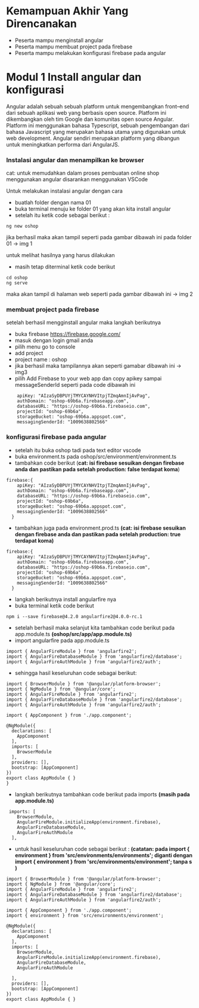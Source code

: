 # Kemampuan Akhir Yang Direncanakan

- Peserta mampu menginstall angular
- Peserta mampu membuat project pada firebase
- Peserta mampu melakukan konfigurasi firebase pada angular


# Modul 1 Install angular dan konfigurasi 

Angular adalah sebuah sebuah platform untuk mengembangkan front–end dari sebuah aplikasi web yang berbasis open source. Platform ini dikembangkan oleh tim Google dan komunitas open source Angular. Platform ini menggunakan bahasa Typescript, sebuah pengembangan dari bahasa Javascript yang merupakan bahasa utama yang digunakan untuk web development. Angular sendiri merupakan platform yang dibangun untuk meningkatkan performa dari AngularJS.

### Instalasi angular dan menampilkan ke browser

cat: untuk memudahkan dalam proses pembuatan online shop menggunakan angular disarankan menggunakan VSCode

Untuk melakukan instalasi angular dengan cara 
- buatlah folder dengan nama 01
- buka terminal menuju ke folder 01 yang akan kita install angular
- setelah itu ketik code sebagai berikut :
```
ng new oshop
```

jika berhasil maka akan tampil seperti pada gambar dibawah ini pada folder 01
-> img 1

untuk melihat hasilnya yang harus dilakukan 
- masih tetap diterminal ketik code berikut

```
cd oshop
ng serve
```
maka akan tampil di halaman web seperti pada gambar dibawah ini
-> img 2

### membuat project pada firebase

setelah berhasil mengginstall angular maka langkah berikutnya 
- buka firebase https://firebase.google.com/ 
- masuk dengan login gmail anda
- pilih menu go to console
- add project
- project name : oshop
- jika berhasil maka tampilannya akan seperti gamabar dibawah ini  -> img3
- pilih Add Firebase to your web app dan copy apikey sampai messageSenderId seperti pada code dibawah ini

```
    apiKey: "AIzaSyDBPUYjTMYCAYNHVItpjTZmqAmnIjAvPag",
    authDomain: "oshop-69b6a.firebaseapp.com",
    databaseURL: "https://oshop-69b6a.firebaseio.com",
    projectId: "oshop-69b6a",
    storageBucket: "oshop-69b6a.appspot.com",
    messagingSenderId: "1009638802566"
```

### konfigurasi firebase pada angular
- setelah itu buka oshop tadi pada text editor vscode 
- buka environment.ts pada oshop/src/environment/environment.ts
- tambahkan code berikut (**cat: isi firebase sesuikan dengan firebase anda dan pastikan pada setelah production: false terdapat koma**)
```
firebase:{
    apiKey: "AIzaSyDBPUYjTMYCAYNHVItpjTZmqAmnIjAvPag",
    authDomain: "oshop-69b6a.firebaseapp.com",
    databaseURL: "https://oshop-69b6a.firebaseio.com",
    projectId: "oshop-69b6a",
    storageBucket: "oshop-69b6a.appspot.com",
    messagingSenderId: "1009638802566"
  }
```
- tambahkan juga pada environment.prod.ts **(cat: isi firebase sesuikan dengan firebase anda dan pastikan pada setelah production: true terdapat koma)**

```
firebase:{
    apiKey: "AIzaSyDBPUYjTMYCAYNHVItpjTZmqAmnIjAvPag",
    authDomain: "oshop-69b6a.firebaseapp.com",
    databaseURL: "https://oshop-69b6a.firebaseio.com",
    projectId: "oshop-69b6a",
    storageBucket: "oshop-69b6a.appspot.com",
    messagingSenderId: "1009638802566"
  }
  ```
  - langkah berikutnya install angularfire nya
  - buka terminal ketik code berikut
  ```
  npm i --save firebase@4.2.0 angularfire2@4.0.0-rc.1
  ```

- setelah berhasil maka selanjut kita tambahkan code berikut pada app.module.ts **(oshop/src/app/app.module.ts)**
- import angularfire pada app.module.ts
```
import { AngularFireModule } from 'angularfire2';
import { AngularFireDatabaseModule } from 'angularfire2/database';
import { AngularFireAuthModule } from 'angularfire2/auth';
```
- sehingga hasil keseluruhan code sebagai berikut:

```
import { BrowserModule } from '@angular/platform-browser';
import { NgModule } from '@angular/core';
import { AngularFireModule } from 'angularfire2';
import { AngularFireDatabaseModule } from 'angularfire2/database';
import { AngularFireAuthModule } from 'angularfire2/auth';

import { AppComponent } from './app.component';

@NgModule({
  declarations: [
    AppComponent
  ],
  imports: [
    BrowserModule
  ],
  providers: [],
  bootstrap: [AppComponent]
})
export class AppModule { }
}
```
- langkah berikutnya tambahkan code berikut pada imports **(masih pada app.module.ts)**
```
 imports: [
    BrowserModule,
    AngularFireModule.initializeApp(environment.firebase),
    AngularFireDatabaseModule,
    AngularFireAuthModule
  ],
```
- untuk hasil keseluruhan code sebagai berikut : **(catatan: pada import { environment } from 'src/environments/environments'; diganti dengan import { environment } from 'src/environments/environment'; tanpa s )**

```
import { BrowserModule } from '@angular/platform-browser';
import { NgModule } from '@angular/core';
import { AngularFireModule } from 'angularfire2';
import { AngularFireDatabaseModule } from 'angularfire2/database';
import { AngularFireAuthModule } from 'angularfire2/auth';

import { AppComponent } from './app.component';
import { environment } from 'src/environments/environment';

@NgModule({
  declarations: [
    AppComponent
  ],
  imports: [
    BrowserModule,
    AngularFireModule.initializeApp(environment.firebase),
    AngularFireDatabaseModule,
    AngularFireAuthModule
    
  ],
  providers: [],
  bootstrap: [AppComponent]
})
export class AppModule { }

```
